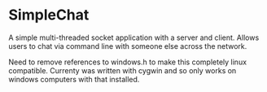 # SimpleChat
A simple multi-threaded socket application with a server and client. Allows users to chat via command line with someone else across the network.

Need to remove references to windows.h to make this completely linux compatible. Currenty was written with cygwin and so only works on windows
computers with that installed. 
